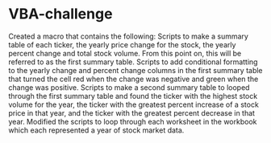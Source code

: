 # VBA-challenge
Created a macro that contains the following:
  Scripts to make a summary table of each ticker, the yearly price change for the stock, the yearly percent change and total stock volume. From this point on, this will be referred to as the first summary table.
  Scripts to add conditional formatting to the yearly change and percent change columns in the first summary table that turned the cell red when the change was negative and green when the change was positive. 
  Scripts to make a second summary table to looped through the first summary table and found the ticker with the highest stock volume for the year, the ticker with the  greatest percent increase of a stock price in that year, and the ticker with the greatest percent decrease in that year.
Modified the scripts to loop through each worksheet in the workbook which each represented a year of stock market data. 
